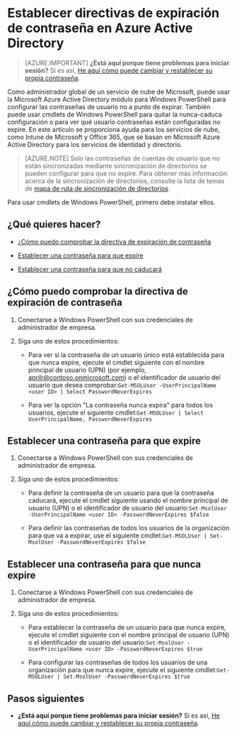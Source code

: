<properties
    pageTitle="Establecer directivas de expiración de contraseñas en Azure Active Directory | Microsoft Azure"
    description="Obtenga información sobre cómo comprobar las directivas de expiración y cambiar la caducidad de la contraseña de usuario individualmente o en bloque de contraseñas de Azure Active directory"
    services="active-directory"
    documentationCenter=""
    authors="curtand"
    manager="femila"
    editor=""/>

<tags
    ms.service="active-directory"
    ms.workload="identity"
    ms.tgt_pltfrm="na"
    ms.devlang="na"
    ms.topic="article"
    ms.date="10/04/2016"
    ms.author="curtand"/>


# <a name="set-password-expiration-policies-in-azure-active-directory"></a>Establecer directivas de expiración de contraseña en Azure Active Directory

> [AZURE.IMPORTANT] **¿Está aquí porque tiene problemas para iniciar sesión?** Si es así, [He aquí cómo puede cambiar y restablecer su propia contraseña](active-directory-passwords-update-your-own-password.md).

Como administrador global de un servicio de nube de Microsoft, puede usar la Microsoft Azure Active Directory módulo para Windows PowerShell para configurar las contraseñas de usuario no a punto de expirar. También puede usar cmdlets de Windows PowerShell para quitar la nunca-caduca configuración o para ver qué usuario contraseñas están configuradas no expire. En este artículo se proporciona ayuda para los servicios de nube, como Intune de Microsoft y Office 365, que se basan en Microsoft Azure Active Directory para los servicios de identidad y directorio.

  > [AZURE.NOTE] Solo las contraseñas de cuentas de usuario que no están sincronizadas mediante sincronización de directorios se pueden configurar para que no expire. Para obtener más información acerca de la sincronización de directorios, consulte la lista de temas de [mapa de ruta de sincronización de directorios](https://msdn.microsoft.com/library/azure/hh967642.aspx).

Para usar cmdlets de Windows PowerShell, primero debe instalar ellos.

## <a name="what-do-you-want-to-do"></a>¿Qué quieres hacer?

- [¿Cómo puedo comprobar la directiva de expiración de contraseña](#how-to-check-expiration-policy-for-a-password)

- [Establecer una contraseña para que expire](#set-a-password-to-expire)

- [Establecer una contraseña para que no caducará](#set-a-password-to-never-expire)

## <a name="how-to-check-expiration-policy-for-a-password"></a>¿Cómo puedo comprobar la directiva de expiración de contraseña

1.  Conectarse a Windows PowerShell con sus credenciales de administrador de empresa.

2.  Siga uno de estos procedimientos:

    - Para ver si la contraseña de un usuario único está establecida para que nunca expire, ejecute el cmdlet siguiente con el nombre principal de usuario (UPN) (por ejemplo, aprilr@contoso.onmicrosoft.com) o el identificador de usuario del usuario que desea comprobar:`Get-MSOLUser -UserPrincipalName <user ID> | Select PasswordNeverExpires`

    - Para ver la opción "La contraseña nunca expira" para todos los usuarios, ejecute el siguiente cmdlet:`Get-MSOLUser | Select UserPrincipalName, PasswordNeverExpires`

## <a name="set-a-password-to-expire"></a>Establecer una contraseña para que expire

1.  Conectarse a Windows PowerShell con sus credenciales de administrador de empresa.

2.  Siga uno de estos procedimientos:

    - Para definir la contraseña de un usuario para que la contraseña caducará, ejecute el cmdlet siguiente usando el nombre principal de usuario (UPN) o el identificador de usuario del usuario:`Set-MsolUser -UserPrincipalName <user ID> -PasswordNeverExpires $false`

    - Para definir las contraseñas de todos los usuarios de la organización para que va a expirar, use el siguiente cmdlet:`Get-MSOLUser | Set-MsolUser -PasswordNeverExpires $false`

## <a name="set-a-password-to-never-expire"></a>Establecer una contraseña para que nunca expire

1. Conectarse a Windows PowerShell con sus credenciales de administrador de empresa.

2.  Siga uno de estos procedimientos:

    - Para establecer la contraseña de un usuario para que nunca expire, ejecute el cmdlet siguiente con el nombre principal de usuario (UPN) o el identificador de usuario del usuario:`Set-MsolUser -UserPrincipalName <user ID> -PasswordNeverExpires $true`

    - Para configurar las contraseñas de todos los usuarios de una organización para que nunca expire, ejecute el siguiente cmdlet:`Get-MSOLUser | Set-MsolUser -PasswordNeverExpires $true`

## <a name="next-steps"></a>Pasos siguientes

* **¿Está aquí porque tiene problemas para iniciar sesión?** Si es así, [He aquí cómo puede cambiar y restablecer su propia contraseña](active-directory-passwords-update-your-own-password.md).
